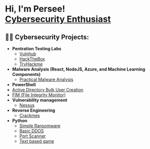 <h1>Hi, I'm Persee! <br/><a href="https://persecure.info">Cybersecurity Enthusiast </a>

<h2>👨‍💻 Cybersecurity Projects:</h2>

- <b>Pentration Testing Labs</b>
  - [Vulnhub](https://github.com/Persecure/Vulnhub)
  - [HackTheBox](https://github.com/Persecure/Hackthebox)
  - [TryHackme](https://github.com/Persecure/Tryhackme)
- <b>Malware Analysis (React, NodeJS, Azure, and Machine Learning Components)</b>
  - [Practical Malware Analysis](https://github.com/Persecure/Practical-Malware-Analysis-Labs) 
- <b>PowerShell</b>
 - [Active Directory Bulk User Creation](https://github.com/Persecure/AD_PS)
  - [FIM (File Integrity Monitor)](https://github.com/joshmadakor1/PowerShell-Integrity-FIM)
- <b>Vulnerability management</b>
  - [Nessus](https://github.com/Persecure/Vulnerability-Management-with-Nessus)
- <b>Reverse Engineering</b>
  - [Crackmes](https://github.com/Persecure/Reverse-Engineering)
- <b>Python</b>
  - [Simple Ransomware](https://github.com/Persecure/Simple-Python-Ransomware)
  - [Basic DDOS](https://github.com/Persecure/Basic-DDOS-script-)
  - [Port Scanner](https://github.com/Persecure/Python_port_scanner)
  - [Text based game](https://github.com/Persecure/Python-Text-based-game-)


<!--
